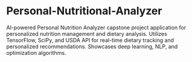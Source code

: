 # Personal-Nutritional-Analyzer
AI-powered Personal Nutrition Analyzer capstone project application for personalized nutrition management and dietary analysis. Utilizes TensorFlow, SciPy, and USDA API for real-time dietary tracking and personalized recommendations. Showcases deep learning, NLP, and optimization algorithms.
